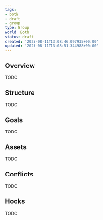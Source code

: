 ```yaml
---
tags:
- both
- draft
- group
type: Group
world: Both
status: draft
created: '2025-08-11T13:08:46.097935+00:00'
updated: '2025-08-11T13:08:51.344988+00:00'
---
```



## Overview

TODO
## Structure

TODO
## Goals

TODO
## Assets

TODO
## Conflicts

TODO
## Hooks

TODO
